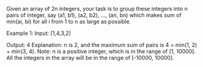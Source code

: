 Given an array of 2n integers, your task is to group these integers into n pairs of integer, say (a1, b1), (a2, b2), ..., (an, bn) which makes sum of min(ai, bi) for all i from 1 to n as large as possible.

Example 1:
Input: [1,4,3,2]

Output: 4
Explanation: n is 2, and the maximum sum of pairs is 4 = min(1, 2) + min(3, 4).
Note:
n is a positive integer, which is in the range of [1, 10000].
All the integers in the array will be in the range of [-10000, 10000].